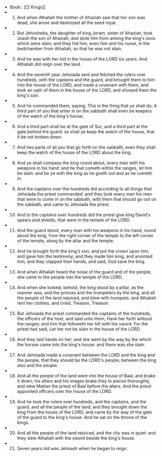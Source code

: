 - Book:: [[2 Kings]]
- 1. And when Athaliah the mother of Ahaziah saw that her son was dead, she arose and destroyed all the seed royal.
- 2. But Jehosheba, the daughter of king Joram, sister of Ahaziah, took Joash the son of Ahaziah, and stole him from among the king's sons which were slain; and they hid him, even him and his nurse, in the bedchamber from Athaliah, so that he was not slain.
- 3. And he was with her hid in the house of the LORD six years. And Athaliah did reign over the land.
- 4. And the seventh year Jehoiada sent and fetched the rulers over hundreds, with the captains and the guard, and brought them to him into the house of the LORD, and made a covenant with them, and took an oath of them in the house of the LORD, and showed them the king's son.
- 5. And he commanded them, saying, This is the thing that ye shall do; A third part of you that enter in on the sabbath shall even be keepers of the watch of the king's house;
- 6. And a third part shall be at the gate of Sur; and a third part at the gate behind the guard: so shall ye keep the watch of the house, that it be not broken down.
- 7. And two parts of all you that go forth on the sabbath, even they shall keep the watch of the house of the LORD about the king.
- 8. And ye shall compass the king round about, every man with his weapons in his hand: and he that cometh within the ranges, let him be slain: and be ye with the king as he goeth out and as he cometh in.
- 9. And the captains over the hundreds did according to all things that Jehoiada the priest commanded: and they took every man his men that were to come in on the sabbath, with them that should go out on the sabbath, and came to Jehoiada the priest.
- 10. And to the captains over hundreds did the priest give king David's spears and shields, that were in the temple of the LORD.
- 11. And the guard stood, every man with his weapons in his hand, round about the king, from the right corner of the temple to the left corner of the temple, along by the altar and the temple.
- 12. And he brought forth the king's son, and put the crown upon him, and gave him the testimony; and they made him king, and anointed him; and they clapped their hands, and said, God save the king.
- 13. And when Athaliah heard the noise of the guard and of the people, she came to the people into the temple of the LORD.
- 14. And when she looked, behold, the king stood by a pillar, as the manner was, and the princes and the trumpeters by the king, and all the people of the land rejoiced, and blew with trumpets: and Athaliah rent her clothes, and cried, Treason, Treason.
- 15. But Jehoiada the priest commanded the captains of the hundreds, the officers of the host, and said unto them, Have her forth without the ranges: and him that followeth her kill with the sword. For the priest had said, Let her not be slain in the house of the LORD.
- 16. And they laid hands on her; and she went by the way by the which the horses came into the king's house: and there was she slain.
- 17. And Jehoiada made a covenant between the LORD and the king and the people, that they should be the LORD's people; between the king also and the people.
- 18. And all the people of the land went into the house of Baal, and brake it down; his altars and his images brake they in pieces thoroughly, and slew Mattan the priest of Baal before the altars. And the priest appointed officers over the house of the LORD.
- 19. And he took the rulers over hundreds, and the captains, and the guard, and all the people of the land; and they brought down the king from the house of the LORD, and came by the way of the gate of the guard to the king's house. And he sat on the throne of the kings.
- 20. And all the people of the land rejoiced, and the city was in quiet: and they slew Athaliah with the sword beside the king's house.
- 21. Seven years old was Jehoash when he began to reign.
